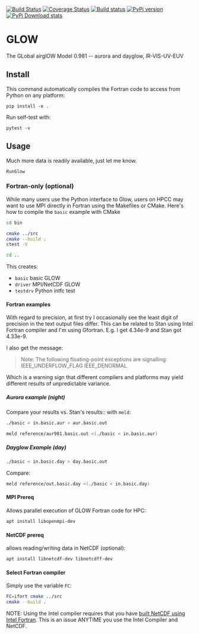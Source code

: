 [![Build Status](https://travis-ci.org/scivision/GLOW.svg?branch=master)](https://travis-ci.org/scivision/GLOW)
[![Coverage Status](https://coveralls.io/repos/github/scivision/GLOW/badge.svg?branch=master)](https://coveralls.io/github/scivision/GLOW?branch=master)
[![Build status](https://ci.appveyor.com/api/projects/status/u6j9m9oqqax80qf6?svg=true)](https://ci.appveyor.com/project/scivision/glow)
[![PyPi version](https://img.shields.io/pypi/pyversions/glowiono.svg)](https://pypi.python.org/pypi/glowiono)
[![PyPi Download stats](http://pepy.tech/badge/glowiono)](http://pepy.tech/project/glowiono)

# GLOW

The GLobal airglOW Model 0.981 -- aurora and dayglow, IR-VIS-UV-EUV

## Install

This command automatically compiles the Fortran code to access from Python on any platform:

    pip install -e .

Run self-test with:

    pytest -v

## Usage

Much more data is readily available, just let me know.

    RunGlow

### Fortran-only (optional)

While many users use the Python interface to Glow, users on HPCC may
want to use MPI directly in Fortran using the Makefiles or CMake.
Here's how to compile the `basic` example with CMake

```sh
cd bin

cmake ../src
cmake --build .
ctest -V

cd ..
```

This creates:

* `basic`  basic GLOW
* `driver`  MPI/NetCDF GLOW
* `testdrv`  Python intfc test


#### Fortran examples

With regard to precision, at first try I occasionally see the least
digit of precision in the text output files differ. This can be related
to Stan using Intel Fortran compiler and I'm using Gfortran. E.g. I get
4.34e-9 and Stan got 4.33e-9.

I also get the message:

> Note: The following floating-point exceptions are signalling:
> IEEE_UNDERFLOW_FLAG IEEE_DENORMAL

Which is a warning sign that different compilers and platforms may yield
different results of unpredictable variance.

##### Aurora example (night)

Compare your results vs. Stan's results:: with `meld`:

```sh
./basic < in.basic.aur > aur.basic.out

meld reference/aur981.basic.out <(./basic < in.basic.aur)
```

##### Dayglow Example (day)

```sh
./basic < in.basic.day > day.basic.out
```
Compare:
```sh
meld reference/out.basic.day <(./basic < in.basic.day)
```

#### MPI Prereq

Allows parallel execution of GLOW Fortran code for HPC:
```sh
apt install libopenmpi-dev
```

#### NetCDF prereq

allows reading/writing data in NetCDF (optional):
```sh
apt install libnetcdf-dev libnetcdff-dev
```

#### Select Fortran compiler

Simply use the variable `FC`:
```sh
FC=ifort cmake ../src
cmake --build .
```

NOTE: Using the Intel compiler requires that you have 
[built NetCDF using Intel Fortran](https://software.intel.com/en-us/articles/performance-tools-for-software-developers-building-netcdf-with-the-intel-compilers/).
This is an issue ANYTIME you use the Intel Compiler and NetCDF.
